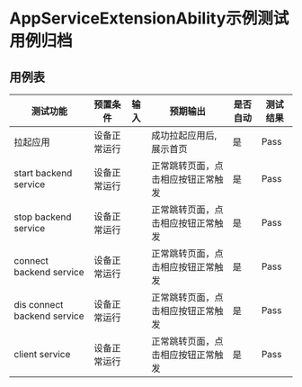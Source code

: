 # AppServiceExtensionAbility示例测试用例归档

## 用例表

| 测试功能 | 预置条件     | 输入 | 预期输出              | 是否自动 | 测试结果 |
|------| ------------ | ---- |-------------------| -------- | -------- |
| 拉起应用 | 设备正常运行 |      | 成功拉起应用后,展示首页      | 是       | Pass     |
| start backend service | 设备正常运行 |      | 正常跳转页面，点击相应按钮正常触发 | 是       | Pass     |
| stop backend service | 设备正常运行 |      | 正常跳转页面，点击相应按钮正常触发             | 是       | Pass     |
| connect backend service | 设备正常运行 |      | 正常跳转页面，点击相应按钮正常触发             | 是       | Pass     |
| dis connect backend service | 设备正常运行 |      | 正常跳转页面，点击相应按钮正常触发             | 是       | Pass     |
| client service | 设备正常运行 |      | 正常跳转页面，点击相应按钮正常触发             | 是       | Pass     |


